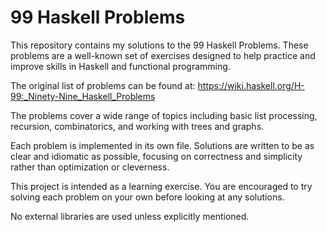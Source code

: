 # 99 Haskell Problems

This repository contains my solutions to the 99 Haskell Problems. These problems are a well-known set of exercises designed to help practice and improve skills in Haskell and functional programming.

The original list of problems can be found at:
https://wiki.haskell.org/H-99:_Ninety-Nine_Haskell_Problems

The problems cover a wide range of topics including basic list processing, recursion, combinatorics, and working with trees and graphs.

Each problem is implemented in its own file. Solutions are written to be as clear and idiomatic as possible, focusing on correctness and simplicity rather than optimization or cleverness.

This project is intended as a learning exercise. You are encouraged to try solving each problem on your own before looking at any solutions.

No external libraries are used unless explicitly mentioned.
